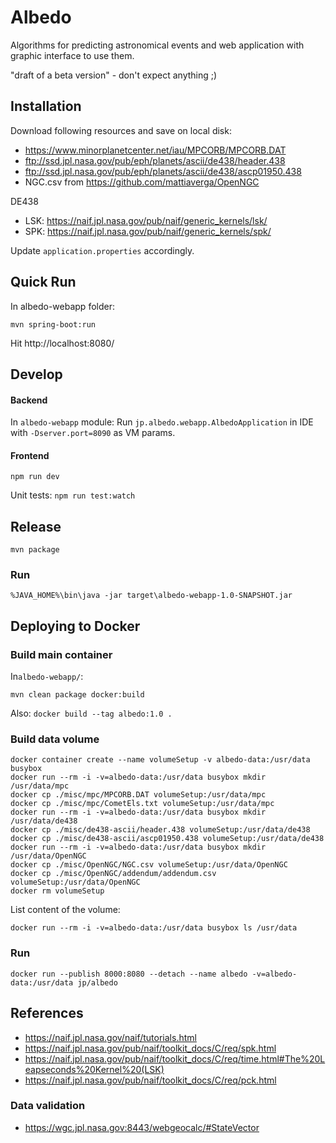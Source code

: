 # Albedo
Algorithms for predicting astronomical events and web application with graphic interface to use them.  

"draft of a beta version" - don't expect anything ;)

## Installation
Download following resources and save on local disk:
* https://www.minorplanetcenter.net/iau/MPCORB/MPCORB.DAT
* ftp://ssd.jpl.nasa.gov/pub/eph/planets/ascii/de438/header.438
* ftp://ssd.jpl.nasa.gov/pub/eph/planets/ascii/de438/ascp01950.438
* NGC.csv from https://github.com/mattiaverga/OpenNGC

DE438
* LSK: https://naif.jpl.nasa.gov/pub/naif/generic_kernels/lsk/
* SPK: https://naif.jpl.nasa.gov/pub/naif/generic_kernels/spk/

Update `application.properties` accordingly.

## Quick Run
In albedo-webapp folder:

`mvn spring-boot:run`

Hit http://localhost:8080/

## Develop

#### Backend

In `albedo-webapp` module:
Run `jp.albedo.webapp.AlbedoApplication` in IDE with `-Dserver.port=8090` as VM params.

#### Frontend

`npm run dev`

Unit tests:
`npm run test:watch`

## Release

`mvn package`

### Run

`%JAVA_HOME%\bin\java -jar target\albedo-webapp-1.0-SNAPSHOT.jar`

## Deploying to Docker

### Build main container

In`albedo-webapp/`:

`mvn clean package docker:build`

Also:
`docker build --tag albedo:1.0 .`

### Build data volume

```
docker container create --name volumeSetup -v albedo-data:/usr/data busybox
docker run --rm -i -v=albedo-data:/usr/data busybox mkdir /usr/data/mpc
docker cp ./misc/mpc/MPCORB.DAT volumeSetup:/usr/data/mpc
docker cp ./misc/mpc/CometEls.txt volumeSetup:/usr/data/mpc
docker run --rm -i -v=albedo-data:/usr/data busybox mkdir /usr/data/de438
docker cp ./misc/de438-ascii/header.438 volumeSetup:/usr/data/de438
docker cp ./misc/de438-ascii/ascp01950.438 volumeSetup:/usr/data/de438
docker run --rm -i -v=albedo-data:/usr/data busybox mkdir /usr/data/OpenNGC
docker cp ./misc/OpenNGC/NGC.csv volumeSetup:/usr/data/OpenNGC
docker cp ./misc/OpenNGC/addendum/addendum.csv volumeSetup:/usr/data/OpenNGC
docker rm volumeSetup
```

List content of the volume:
```
docker run --rm -i -v=albedo-data:/usr/data busybox ls /usr/data
```

### Run

`docker run --publish 8000:8080 --detach --name albedo -v=albedo-data:/usr/data jp/albedo`

## References

* https://naif.jpl.nasa.gov/naif/tutorials.html
* https://naif.jpl.nasa.gov/pub/naif/toolkit_docs/C/req/spk.html
* https://naif.jpl.nasa.gov/pub/naif/toolkit_docs/C/req/time.html#The%20Leapseconds%20Kernel%20(LSK) 
* https://naif.jpl.nasa.gov/pub/naif/toolkit_docs/C/req/pck.html

### Data validation
* https://wgc.jpl.nasa.gov:8443/webgeocalc/#StateVector